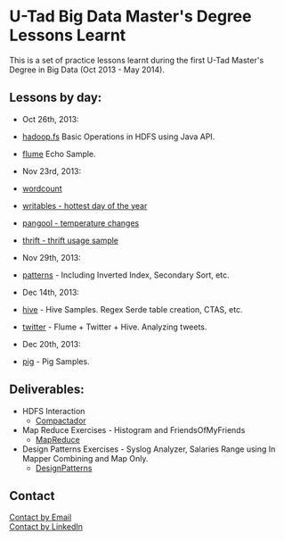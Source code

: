 U-Tad Big Data Master's Degree Lessons Learnt
==============================================

This is a set of practice lessons learnt during the first U-Tad Master's Degree in Big Data (Oct 2013 - May 2014).

Lessons by day:
---------------

* Oct 26th, 2013:
 * [hadoop.fs](./hadoop.fs/src/com/agartime/utad/hdfs/BasicOps.java) Basic Operations in HDFS using Java API.
 * [flume](./flume/001_flume_basic) Echo Sample.

* Nov 23rd, 2013:
 * [wordcount](./mapreduce/001_wordcount/)
 * [writables - hottest day of the year](./mapreduce/002_writables/)
 * [pangool - temperature changes](./mapreduce/003_pangool/)
 * [thrift - thrift usage sample](./mapreduce/004_thrift/)

* Nov 29th, 2013:
 * [patterns](./mapreduce/005_patterns/) - Including Inverted Index, Secondary Sort, etc.

* Dec 14th, 2013:
 * [hive](./hive) - Hive Samples. Regex Serde table creation, CTAS, etc.
 * [twitter](./hive/twitter) - Flume + Twitter + Hive. Analyzing tweets.

* Dec 20th, 2013:
 * [pig](./pig) - Pig Samples.

Deliverables:
-------------

* HDFS Interaction
  * [Compactador](./deliverables/compactador)
* Map Reduce Exercises - Histogram and FriendsOfMyFriends
  * [MapReduce](./deliverables/mapreduce)
* Design Patterns Exercises - Syslog Analyzer, Salaries Range using In Mapper Combining and Map Only.
  * [DesignPatterns](./deliverables/designpatterns)

Contact
------- 

[Contact by Email](mailto:antoniogartime@gmail.com)  
[Contact by LinkedIn](http://es.linkedin.com/in/antoniogartime/en)  
